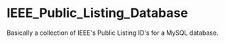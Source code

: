# IEEE_Public_Listing_Database
Basically a collection of IEEE's Public Listing ID's for a MySQL database.
